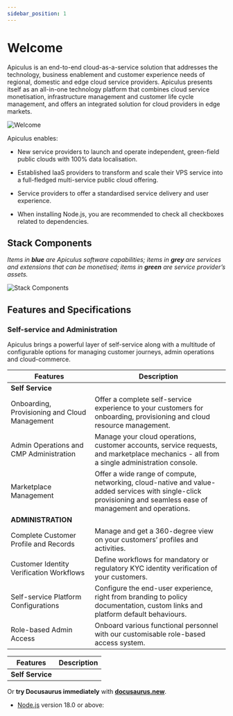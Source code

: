 ```yaml
---
sidebar_position: 1
---
```


# Welcome

Apiculus is an end-to-end cloud-as-a-service solution that addresses the technology, business enablement and customer experience needs of regional, domestic and edge cloud service providers. Apiculus presents itself as an all-in-one technology platform that combines cloud service monetisation, infrastructure management and customer life cycle management, and offers an integrated solution for cloud providers in edge markets.

![Welcome](/img/welcome1.png)

Apiculus enables:

-  New service providers to launch and operate independent, green-field public clouds with 100% data localisation.
-  Established IaaS providers to transform and scale their VPS service into a full-fledged multi-service public cloud offering.
-  Service providers to offer a standardised service delivery and user experience.


- When installing Node.js, you are recommended to check all checkboxes related to dependencies.

## Stack Components
_Items in_ **_blue_** _are Apiculus software capabilities; items in_ **_grey_** _are services and extensions that can be monetised; items in_ **_green_** _are service provider’s assets._

![Stack Components](/img/StackComponents.png)

## Features and Specifications
### Self-service and Administration

Apiculus brings a powerful layer of self-service along with a multitude of configurable options for managing customer journeys, admin operations and cloud-commerce.

|Features|Description|
| --- | --- |
|**Self Service**||
| Onboarding, Provisioning and Cloud Management | Offer a complete self-service experience to your customers for onboarding, provisioning and cloud resource management.|
|Admin Operations and CMP Administration |Manage your cloud operations, customer accounts, service requests, and marketplace mechanics - all from a single administration console.|
|Marketplace Management|Offer a wide range of compute, networking, cloud-native and value-added services with single-click provisioning and seamless ease of management and operations.|
|**ADMINISTRATION**||
|Complete Customer Profile and Records|Manage and get a 360-degree view on your customers’ profiles and activities.|
|Customer Identity Verification Workflows|Define workflows for mandatory or regulatory KYC identity verification of your customers.|
|Self-service Platform Configurations|Configure the end-user experience, right from branding to policy documentation, custom links and platform default behaviours.|
|Role-based Admin Access|Onboard various functional personnel with our customisable role-based access system.|

|Features|Description|
| --- | --- |
|**Self Service**||

Or **try Docusaurus immediately** with **[docusaurus.new](https://docusaurus.new)**.

- [Node.js](https://nodejs.org/en/download/) version 18.0 or above: